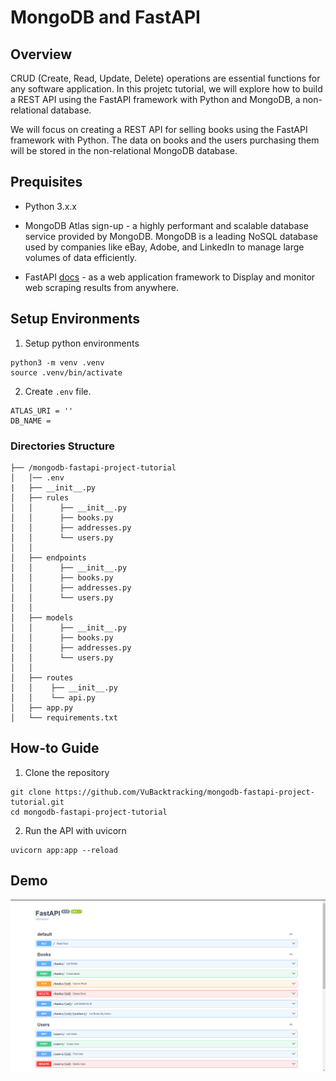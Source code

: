 # MongoDB and FastAPI

## Overview

CRUD (Create, Read, Update, Delete) operations are essential functions for any software application. In this projetc tutorial, we will explore how to build a REST API using the FastAPI framework with Python and MongoDB, a non-relational database.

We will focus on creating a REST API for selling books using the FastAPI framework with Python. The data on books and the users purchasing them will be stored in the non-relational MongoDB database.

## Prequisites
* Python 3.x.x

* MongoDB Atlas sign-up - a highly performant and scalable database service provided by MongoDB. MongoDB is a leading NoSQL database used by companies like eBay, Adobe, and LinkedIn to manage large volumes of data efficiently.

* FastAPI [docs](https://fastapi.tiangolo.com/tutorial/) - as a web application framework to Display and monitor web scraping results from anywhere.

## Setup Environments

1. Setup python environments
```
python3 -m venv .venv
source .venv/bin/activate
```

2. Create `.env` file.
```
ATLAS_URI = ''
DB_NAME = 
```

### Directories Structure
```
├── /mongodb-fastapi-project-tutorial
│   │── .env
|   ├── __init__.py
│   ├── rules
│   │      ├── __init__.py
│   │      ├── books.py
│   │      ├── addresses.py
│   │      └── users.py
│   │
│   ├── endpoints
│   │      ├── __init__.py
│   │      ├── books.py
│   │      ├── addresses.py
│   │      └── users.py
│   │
│   ├── models
│   │      ├── __init__.py
│   │      ├── books.py
│   │      ├── addresses.py
│   │      └── users.py
│   │    
│   ├── routes
│   │    ├── __init__.py
│   │    └── api.py
│   ├── app.py
│   └── requirements.txt
```

## How-to Guide
1. Clone the repository
```
git clone https://github.com/VuBacktracking/mongodb-fastapi-project-tutorial.git
cd mongodb-fastapi-project-tutorial
```

2. Run the API with uvicorn
```
uvicorn app:app --reload
```

## Demo
<p align = "center">
    <img src="assets/docs.png" alt="workflow">
</p>

